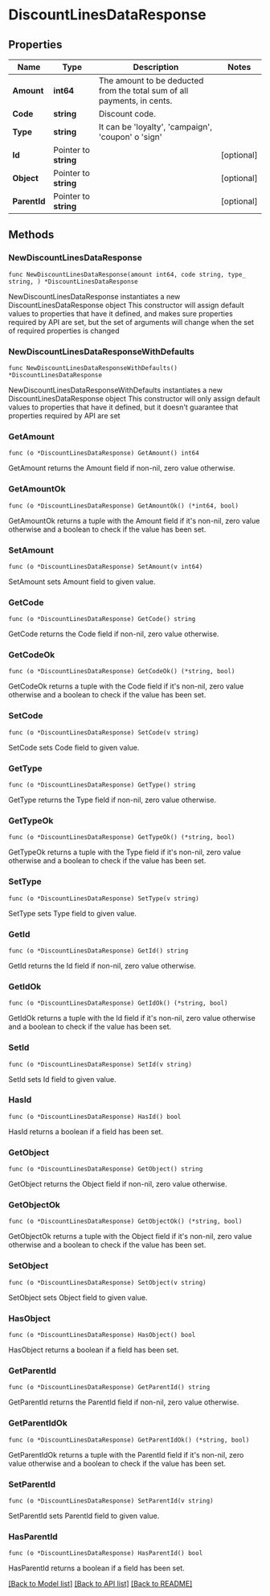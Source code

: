 # DiscountLinesDataResponse

## Properties

Name | Type | Description | Notes
------------ | ------------- | ------------- | -------------
**Amount** | **int64** | The amount to be deducted from the total sum of all payments, in cents. | 
**Code** | **string** | Discount code. | 
**Type** | **string** | It can be &#39;loyalty&#39;, &#39;campaign&#39;, &#39;coupon&#39; o &#39;sign&#39; | 
**Id** | Pointer to **string** |  | [optional] 
**Object** | Pointer to **string** |  | [optional] 
**ParentId** | Pointer to **string** |  | [optional] 

## Methods

### NewDiscountLinesDataResponse

`func NewDiscountLinesDataResponse(amount int64, code string, type_ string, ) *DiscountLinesDataResponse`

NewDiscountLinesDataResponse instantiates a new DiscountLinesDataResponse object
This constructor will assign default values to properties that have it defined,
and makes sure properties required by API are set, but the set of arguments
will change when the set of required properties is changed

### NewDiscountLinesDataResponseWithDefaults

`func NewDiscountLinesDataResponseWithDefaults() *DiscountLinesDataResponse`

NewDiscountLinesDataResponseWithDefaults instantiates a new DiscountLinesDataResponse object
This constructor will only assign default values to properties that have it defined,
but it doesn't guarantee that properties required by API are set

### GetAmount

`func (o *DiscountLinesDataResponse) GetAmount() int64`

GetAmount returns the Amount field if non-nil, zero value otherwise.

### GetAmountOk

`func (o *DiscountLinesDataResponse) GetAmountOk() (*int64, bool)`

GetAmountOk returns a tuple with the Amount field if it's non-nil, zero value otherwise
and a boolean to check if the value has been set.

### SetAmount

`func (o *DiscountLinesDataResponse) SetAmount(v int64)`

SetAmount sets Amount field to given value.


### GetCode

`func (o *DiscountLinesDataResponse) GetCode() string`

GetCode returns the Code field if non-nil, zero value otherwise.

### GetCodeOk

`func (o *DiscountLinesDataResponse) GetCodeOk() (*string, bool)`

GetCodeOk returns a tuple with the Code field if it's non-nil, zero value otherwise
and a boolean to check if the value has been set.

### SetCode

`func (o *DiscountLinesDataResponse) SetCode(v string)`

SetCode sets Code field to given value.


### GetType

`func (o *DiscountLinesDataResponse) GetType() string`

GetType returns the Type field if non-nil, zero value otherwise.

### GetTypeOk

`func (o *DiscountLinesDataResponse) GetTypeOk() (*string, bool)`

GetTypeOk returns a tuple with the Type field if it's non-nil, zero value otherwise
and a boolean to check if the value has been set.

### SetType

`func (o *DiscountLinesDataResponse) SetType(v string)`

SetType sets Type field to given value.


### GetId

`func (o *DiscountLinesDataResponse) GetId() string`

GetId returns the Id field if non-nil, zero value otherwise.

### GetIdOk

`func (o *DiscountLinesDataResponse) GetIdOk() (*string, bool)`

GetIdOk returns a tuple with the Id field if it's non-nil, zero value otherwise
and a boolean to check if the value has been set.

### SetId

`func (o *DiscountLinesDataResponse) SetId(v string)`

SetId sets Id field to given value.

### HasId

`func (o *DiscountLinesDataResponse) HasId() bool`

HasId returns a boolean if a field has been set.

### GetObject

`func (o *DiscountLinesDataResponse) GetObject() string`

GetObject returns the Object field if non-nil, zero value otherwise.

### GetObjectOk

`func (o *DiscountLinesDataResponse) GetObjectOk() (*string, bool)`

GetObjectOk returns a tuple with the Object field if it's non-nil, zero value otherwise
and a boolean to check if the value has been set.

### SetObject

`func (o *DiscountLinesDataResponse) SetObject(v string)`

SetObject sets Object field to given value.

### HasObject

`func (o *DiscountLinesDataResponse) HasObject() bool`

HasObject returns a boolean if a field has been set.

### GetParentId

`func (o *DiscountLinesDataResponse) GetParentId() string`

GetParentId returns the ParentId field if non-nil, zero value otherwise.

### GetParentIdOk

`func (o *DiscountLinesDataResponse) GetParentIdOk() (*string, bool)`

GetParentIdOk returns a tuple with the ParentId field if it's non-nil, zero value otherwise
and a boolean to check if the value has been set.

### SetParentId

`func (o *DiscountLinesDataResponse) SetParentId(v string)`

SetParentId sets ParentId field to given value.

### HasParentId

`func (o *DiscountLinesDataResponse) HasParentId() bool`

HasParentId returns a boolean if a field has been set.


[[Back to Model list]](../README.md#documentation-for-models) [[Back to API list]](../README.md#documentation-for-api-endpoints) [[Back to README]](../README.md)


